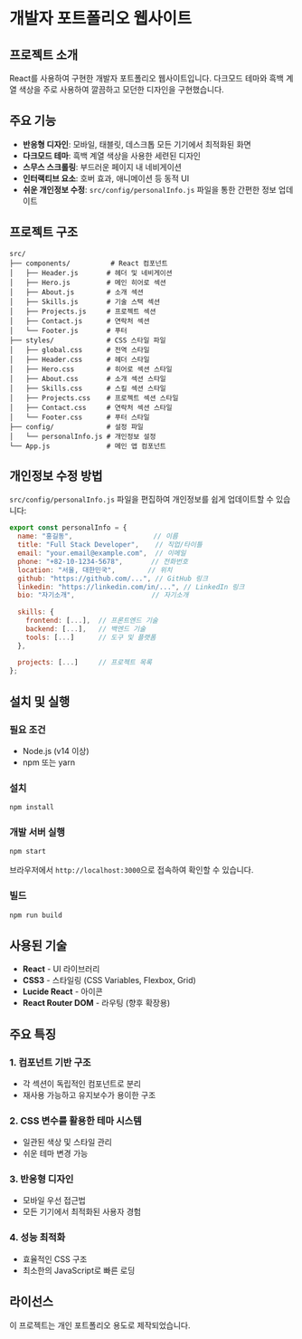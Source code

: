 # 개발자 포트폴리오 웹사이트

## 프로젝트 소개

React를 사용하여 구현한 개발자 포트폴리오 웹사이트입니다. 다크모드 테마와 흑백 계열 색상을 주로 사용하여 깔끔하고 모던한 디자인을 구현했습니다.

## 주요 기능

- **반응형 디자인**: 모바일, 태블릿, 데스크톱 모든 기기에서 최적화된 화면
- **다크모드 테마**: 흑백 계열 색상을 사용한 세련된 디자인
- **스무스 스크롤링**: 부드러운 페이지 내 네비게이션
- **인터랙티브 요소**: 호버 효과, 애니메이션 등 동적 UI
- **쉬운 개인정보 수정**: `src/config/personalInfo.js` 파일을 통한 간편한 정보 업데이트

## 프로젝트 구조

```
src/
├── components/          # React 컴포넌트
│   ├── Header.js       # 헤더 및 네비게이션
│   ├── Hero.js         # 메인 히어로 섹션
│   ├── About.js        # 소개 섹션
│   ├── Skills.js       # 기술 스택 섹션
│   ├── Projects.js     # 프로젝트 섹션
│   ├── Contact.js      # 연락처 섹션
│   └── Footer.js       # 푸터
├── styles/             # CSS 스타일 파일
│   ├── global.css      # 전역 스타일
│   ├── Header.css      # 헤더 스타일
│   ├── Hero.css        # 히어로 섹션 스타일
│   ├── About.css       # 소개 섹션 스타일
│   ├── Skills.css      # 스킬 섹션 스타일
│   ├── Projects.css    # 프로젝트 섹션 스타일
│   ├── Contact.css     # 연락처 섹션 스타일
│   └── Footer.css      # 푸터 스타일
├── config/             # 설정 파일
│   └── personalInfo.js # 개인정보 설정
└── App.js              # 메인 앱 컴포넌트
```

## 개인정보 수정 방법

`src/config/personalInfo.js` 파일을 편집하여 개인정보를 쉽게 업데이트할 수 있습니다:

```javascript
export const personalInfo = {
  name: "홍길동",                    // 이름
  title: "Full Stack Developer",    // 직업/타이틀
  email: "your.email@example.com",  // 이메일
  phone: "+82-10-1234-5678",       // 전화번호
  location: "서울, 대한민국",        // 위치
  github: "https://github.com/...", // GitHub 링크
  linkedin: "https://linkedin.com/in/...", // LinkedIn 링크
  bio: "자기소개",                   // 자기소개
  
  skills: {
    frontend: [...],  // 프론트엔드 기술
    backend: [...],   // 백엔드 기술
    tools: [...]      // 도구 및 플랫폼
  },
  
  projects: [...]     // 프로젝트 목록
};
```

## 설치 및 실행

### 필요 조건
- Node.js (v14 이상)
- npm 또는 yarn

### 설치
```bash
npm install
```

### 개발 서버 실행
```bash
npm start
```

브라우저에서 `http://localhost:3000`으로 접속하여 확인할 수 있습니다.

### 빌드
```bash
npm run build
```

## 사용된 기술

- **React** - UI 라이브러리
- **CSS3** - 스타일링 (CSS Variables, Flexbox, Grid)
- **Lucide React** - 아이콘
- **React Router DOM** - 라우팅 (향후 확장용)

## 주요 특징

### 1. 컴포넌트 기반 구조
- 각 섹션이 독립적인 컴포넌트로 분리
- 재사용 가능하고 유지보수가 용이한 구조

### 2. CSS 변수를 활용한 테마 시스템
- 일관된 색상 및 스타일 관리
- 쉬운 테마 변경 가능

### 3. 반응형 디자인
- 모바일 우선 접근법
- 모든 기기에서 최적화된 사용자 경험

### 4. 성능 최적화
- 효율적인 CSS 구조
- 최소한의 JavaScript로 빠른 로딩

## 라이선스

이 프로젝트는 개인 포트폴리오 용도로 제작되었습니다.